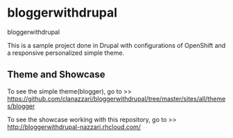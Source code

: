 # bloggerwithdrupal
bloggerwithdrupal

This is a sample project done in Drupal with configurations of OpenShift and a responsive personalized simple theme.

Theme and Showcase
--------------

  To see the simple theme(blogger), go to >>
  https://github.com/clanazzari/bloggerwithdrupal/tree/master/sites/all/themes/blogger

  To see the showcase working with this repository, go to >>
  http://bloggerwithdrupal-nazzari.rhcloud.com/

